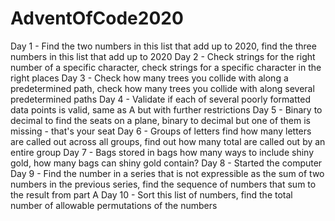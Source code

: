 # AdventOfCode2020

Day 1 - Find the two numbers in this list that add up to 2020, find the three numbers in this list that add up to 2020
Day 2 - Check strings for the right number of a specific character, check strings for a specific character in the right places
Day 3 - Check how many trees you collide with along a predetermined path, check how many trees you collide with along several predetermined paths
Day 4 - Validate if each of several poorly formatted data points is valid, same as A but with further restrictions
Day 5 - Binary to decimal to find the seats on a plane, binary to decimal but one of them is missing - that's your seat
Day 6 - Groups of letters find how many letters are called out across all groups, find out how many total are called out by an entire group
Day 7 - Bags stored in bags how many ways to include shiny gold, how many bags can shiny gold contain?
Day 8 - Started the computer
Day 9 - Find the number in a series that is not expressible as the sum of two numbers in the previous series, find the sequence of numbers that sum to the result from part A
Day 10 - Sort this list of numbers, find the total number of allowable permutations of the numbers
